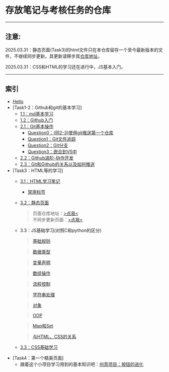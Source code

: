 # 存放笔记与考核任务的仓库
---
## **注意**:
2025.03.31：静态页面(Task3)的html文件只在本仓库留存一个至今最新版本的文件，不继续同步更新。其更新请移步其[仓库地址](https://github.com/687jsassd/687jsassd.github.io)。

2025.03.31：CSS和HTML的学习还在进行中，JS基本入门。

---
## 索引
- [Hello](hello.md)
- [Task1-2：Github和git的基本学习]
    - [1.1：md基本学习](<Task1-2/Markdown学习笔记.md>)
    - [1.2：Github入门](<Task1-2/GitHub 入门学习笔记.md>)
    - [2.1：Git基本操作](<Task1-2/Git 基本操作指南.md>)
        - [Question0：(同2-3)使用git推送第一个仓库](<Task1-2/GitHub 与 Git 的关系及推送指南.md>)
        - [Question1：Git文件追踪](<Task1-2/Git 文件追踪的注意事项.md>)
        - [Question2：Git分支](<Task1-2/Git 分支.md>)
        - [Question3：嵌合到VS中](<Task1-2/在VSCode中使用 Git.md>)
    - [2.2：Github进阶-协作开发](<Task1-2/GitHub 进阶-协作开发.md>)
    - [2.3：Git和Github的关系以及如何推送](<Task1-2/GitHub 与 Git 的关系及推送指南.md>)
- [Task3：HTML等的学习]
    - [3.1：HTML学习笔记](<Task3/HTML学习笔记.md>)
      - [常用标签](<Task3/HTML 常用标签详解与示例.md>)
    - [3.2：静态页面](<https://687jsassd.github.io/>)
      > 页面仓库地址：[>点我<](<https://github.com/687jsassd/687jsassd.github.io>)  
      > 不同步更新页面：[>点我<](<Task3/qiandao_v0.2.html>)
    - 3.3：JS基础学习(对照C和python的区分)
      >[基础规则](<Task3/JavaScript 基础规则对比手册（CPython→JS）.md>)

      >[数据类型](<Task3/JavaScript 数据类型对比手册（CPython→JS）.md>)

      >[变量声明](<Task3/JavaScript 变量声明对比手册（CPython→JS）.md>)

      >[数组操作](<Task3/JavaScript 数组操作对比手册（CPython→JS）.md>)

      >[流程控制](<Task3/JavaScript 流程控制对比手册（CPython→JS）.md>)

      >[字符串处理](<Task3/JavaScript 字符串处理对比手册（CPython→JS）.md>)

      >[对象](<Task3/JavaScript 对象系统对比手册（CPython→JS）.md>)

      >[OOP](<Task3/JavaScript 面向对象编程对比手册（CPython→JS）.md>)

      >[Map和Set](<Task3/JavaScript Map & Set 对比手册（CPython→JS）.md>)

      >[与HTML、CSS的关系](<Task3/JavaScript 与 HTMLCSS 关系学习笔记.md>)
      
    - [3.3：CSS基础学习](Task3/CSS.md)
- [Task4：第一个精美页面] 
   - 跟着这个小项目学习用到的基本知识吧：[创意项目：按钮的进化](<Task4/Evolution_of_a_button/1-Start.html>)
